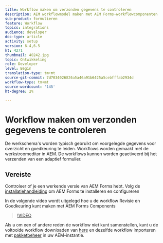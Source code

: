 ```yaml
---
title: Workflow maken om verzonden gegevens te controleren
description: AEM workflowmodel maken met AEM Forms-workflowcomponenten om verzonden gegevens te controleren.
sub-product: formulieren
feature: Workflow
topics: integrations
audience: developer
doc-type: article
activity: setup
version: 6.4,6.5
kt: 4271
thumbnail: 40242.jpg
topic: Ontwikkeling
role: Developer
level: Begin
translation-type: tm+mt
source-git-commit: 7d7034026826a5a46a91b6425a5cebfffab2934d
workflow-type: tm+mt
source-wordcount: '145'
ht-degree: 2%

---
```



# Workflow maken om verzonden gegevens te controleren

De werkschema&#39;s worden typisch gebruikt om voorgelegde gegevens voor overzicht en goedkeuring te leiden. Workflows worden gemaakt met de werkstroomeditor in AEM. De workflows kunnen worden geactiveerd bij het verzenden van een adaptief formulier.

## Vereiste

Controleer of je een werkende versie van AEM Forms hebt. Volg de [installatiehandleiding](https://docs.adobe.com/content/help/en/experience-manager-65/forms/install-aem-forms/osgi-installation/installing-configuring-aem-forms-osgi.html) om AEM Forms te installeren en configureren

In de volgende video wordt uitgelegd hoe u de workflow Revisie en Goedkeuring kunt maken met AEM Forms Components
>[!VIDEO](https://video.tv.adobe.com/v/40242/?quality=9&learn=on)


Als u om een of andere reden de workflow niet kunt samenstellen, kunt u de voltooide workflow downloaden van [here](assets/review-submitted-data-workflow.zip) en dezelfde workflow importeren met [pakketbeheer](http://localhost:4502/crx/packmgr/index.jsp) in uw AEM-instantie.



